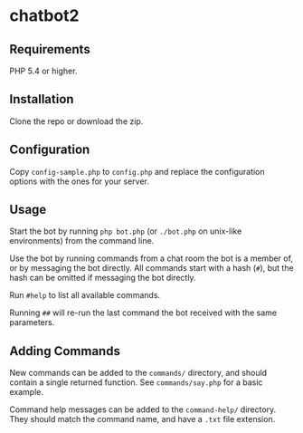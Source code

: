 # chatbot2

## Requirements
PHP 5.4 or higher.

## Installation
Clone the repo or download the zip.

## Configuration
Copy `config-sample.php` to `config.php` and replace the configuration options with the ones for your server.

## Usage
Start the bot by running `php bot.php` (or `./bot.php` on unix-like environments) from the command line.

Use the bot by running commands from a chat room the bot is a member of, or by messaging the bot directly. All commands start with a hash (`#`), but the hash can be omitted if messaging the bot directly.

Run `#help` to list all available commands.

Running `##` will re-run the last command the bot received with the same parameters.

## Adding Commands
New commands can be added to the `commands/` directory, and should contain a single returned function. See `commands/say.php` for a basic example.

Command help messages can be added to the `command-help/` directory. They should match the command name, and have a `.txt` file extension.
